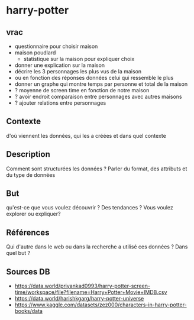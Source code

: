 # harry-potter
## vrac
- questionnaire pour choisir maison
- maison poudlard
  - statistique sur la maison pour expliquer choix
- donner une explication sur la maison
- décrire les 3 personnages les plus vus de la maison
 - ou en fonction des réponses données celui qui ressemble le plus
- donner un graphe qui montre temps par personne et total de la maison
- ? moyenne de screen time en fonction de notre maison
- ? avoir endroit comparaison entre personnages avec autres maisons
- ? ajouter relations entre personnages

## Contexte
d'où viennent les données, qui les a créées et dans quel contexte

## Description
Comment sont structurées les données ? Parler du format, des attributs et du type de données

## But
qu'est-ce que vous voulez découvrir ? Des tendances ? Vous voulez explorer ou expliquer?

## Références
Qui d'autre dans le web ou dans la recherche a utilisé ces données ? Dans quel but ?

## Sources DB
- https://data.world/priyankad0993/harry-potter-screen-time/workspace/file?filename=Harry+Potter+Movie+IMDB.csv
- https://data.world/harishkgarg/harry-potter-universe
- https://www.kaggle.com/datasets/zez000/characters-in-harry-potter-books/data
